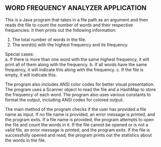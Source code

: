 <h2>WORD FREQUENCY ANALYZER APPLICATION</h2>
This is a Java program that takes in a file path as an argument and then reads the file to count the number of words and their respective frequencies. It then prints out the following information:

1. The total number of words in the file.
2. The word(s) with the highest frequency and its frequency. 

Special cases:   
a. If there is more than one word with the same highest frequency, it will print all of them along with the frequency. 
b. If all words have the same frequency, it will indicate this along with the frequency. 
c. If the file is empty, it will indicate this. 

The program also includes ANSI color codes for better visual presentation. The program uses a Scanner object to read the file and a HashMap to store the frequency of each word. The program also uses various constants to format the output, including ANSI codes for colored output.

The main method of the program checks if the user has provided a file name as input. If no file name is provided, an error message is printed, and the program exits. If a file name is provided, the program attempts to open the file and count the words in it. If the file cannot be opened or is not a valid file, an error message is printed, and the program exits. If the file is successfully opened and read, the program prints out the statistics about the words in the file.


